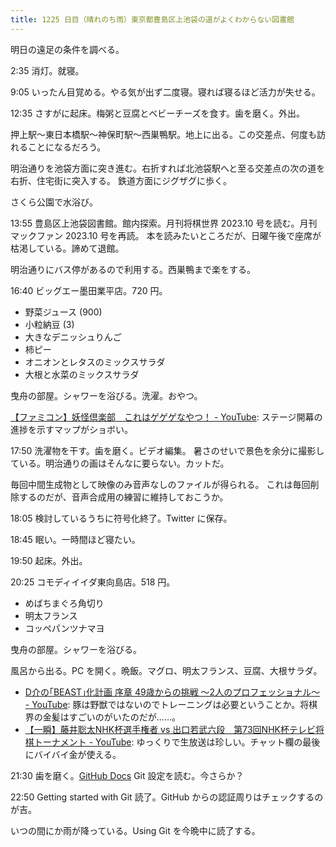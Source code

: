 ```yaml
---
title: 1225 日目（晴れのち雨）東京都豊島区上池袋の道がよくわからない図書館
---
```


明日の遠足の条件を調べる。

2:35 消灯。就寝。

9:05 いったん目覚める。やる気が出ず二度寝。寝れば寝るほど活力が失せる。

12:35 さすがに起床。梅粥と豆腐とベビーチーズを食す。歯を磨く。外出。

押上駅～東日本橋駅～神保町駅～西巣鴨駅。地上に出る。この交差点、何度も訪れることになるだろう。

明治通りを池袋方面に突き進む。右折すれば北池袋駅へと至る交差点の次の道を右折、住宅街に突入する。
鉄道方面にジグザグに歩く。

さくら公園で水浴び。

13:55 豊島区上池袋図書館。館内探索。月刊将棋世界 2023.10 号を読む。月刊マックファン 2023.10 号を再読。
本を読みたいところだが、日曜午後で座席が枯渇している。諦めて退館。

明治通りにバス停があるので利用する。西巣鴨まで楽をする。

16:40 ビッグエー墨田業平店。720 円。

* 野菜ジュース (900)
* 小粒納豆 (3)
* 大きなデニッシュりんご
* 柿ピー
* オニオンとレタスのミックスサラダ
* 大根と水菜のミックスサラダ

曳舟の部屋。シャワーを浴びる。洗濯。おやつ。

[【ファミコン】妖怪倶楽部　これはゲゲゲなやつ！ - YouTube](https://www.youtube.com/watch?v=MbyP1EPIKIc):
ステージ開幕の進捗を示すマップがショボい。

17:50 洗濯物を干す。歯を磨く。ビデオ編集。
暑さのせいで景色を余分に撮影している。明治通りの画はそんなに要らない。カットだ。

毎回中間生成物として映像のみ音声なしのファイルが得られる。
これは毎回削除するのだが、音声合成用の練習に維持しておこうか。

18:05 検討しているうちに符号化終了。Twitter に保存。

18:45 眠い。一時間ほど寝たい。

19:50 起床。外出。

20:25 コモディイイダ東向島店。518 円。

* めばちまぐろ角切り
* 明太フランス
* コッペパンツナマヨ

曳舟の部屋。シャワーを浴びる。

風呂から出る。PC を開く。晩飯。マグロ、明太フランス、豆腐、大根サラダ。

* [D介の｢BEAST｣化計画 序章 49歳からの挑戦 ～2人のプロフェッショナル～ - YouTube](https://www.youtube.com/watch?v=4whNI8DlMPc):
  豚は野獣ではないのでトレーニングは必要ということか。将棋界の金髪はすごいのがいたのだが……。
* [【一瞬】藤井聡太NHK杯選手権者 vs 出口若武六段　第73回NHK杯テレビ将棋トーナメント - YouTube](https://www.youtube.com/watch?v=7rBa0adNyNg):
  ゆっくりで生放送は珍しい。チャット欄の最後にバイバイ金が使える。

21:30 歯を磨く。[GitHub Docs] Git 設定を読む。今さらか？

22:50 Getting started with Git 読了。GitHub からの認証周りはチェックするのが吉。

いつの間にか雨が降っている。Using Git を今晩中に読了する。

[GitHub Docs]: https://docs.github.com/en
